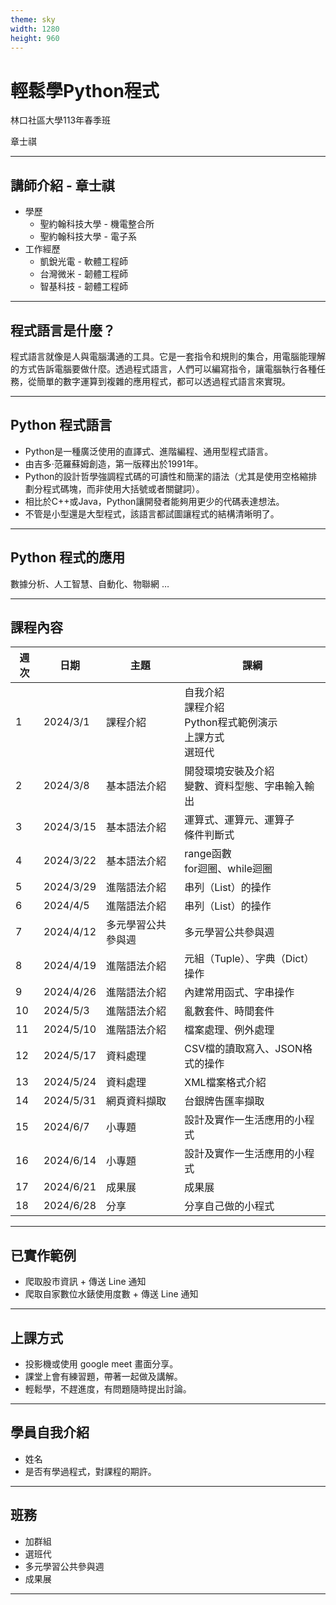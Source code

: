 ```yaml
---
theme: sky
width: 1280
height: 960
---
```


# 輕鬆學Python程式

林口社區大學113年春季班

章士祺

---

## 講師介紹 - 章士祺

- 學歷
  - 聖約翰科技大學 - 機電整合所
  - 聖約翰科技大學 - 電子系
- 工作經歷
  - 凱銳光電 - 軟體工程師
  - 台灣微米 - 韌體工程師
  - 智基科技 - 韌體工程師

---

## 程式語言是什麼？

程式語言就像是人與電腦溝通的工具。它是一套指令和規則的集合，用電腦能理解的方式告訴電腦要做什麼。透過程式語言，人們可以編寫指令，讓電腦執行各種任務，從簡單的數字運算到複雜的應用程式，都可以透過程式語言來實現。

---

## Python 程式語言

- Python是一種廣泛使用的直譯式、進階編程、通用型程式語言。
- 由吉多·范羅蘇姆創造，第一版釋出於1991年。
- Python的設計哲學強調程式碼的可讀性和簡潔的語法（尤其是使用空格縮排劃分程式碼塊，而非使用大括號或者關鍵詞）。
- 相比於C++或Java，Python讓開發者能夠用更少的代碼表達想法。
- 不管是小型還是大型程式，該語言都試圖讓程式的結構清晰明了。

---

## Python 程式的應用

數據分析、人工智慧、自動化、物聯網 …

---

## 課程內容

| 週次 | 日期        | 主題        | 課綱                                              |
|----|-----------|-----------|-------------------------------------------------|
| 1  | 2024/3/1  | 課程介紹      | 自我介紹</br>課程介紹</br>Python程式範例演示</br>上課方式</br>選班代 |
| 2  | 2024/3/8  | 基本語法介紹    | 開發環境安裝及介紹</br>變數、資料型態、字串輸入輸出                    |
| 3  | 2024/3/15 | 基本語法介紹    | 運算式、運算元、運算子</br>條件判斷式                           |
| 4  | 2024/3/22 | 基本語法介紹    | range函數</br>for迴圈、while迴圈                       |
| 5  | 2024/3/29 | 進階語法介紹    | 串列（List）的操作                                     |
| 6  | 2024/4/5  | 進階語法介紹    | 串列（List）的操作                                     |
| 7  | 2024/4/12 | 多元學習公共參與週 | 多元學習公共參與週                                       |
| 8  | 2024/4/19 | 進階語法介紹    | 元組（Tuple）、字典（Dict）操作                            |
| 9  | 2024/4/26 | 進階語法介紹    | 內建常用函式、字串操作                                     |
| 10 | 2024/5/3  | 進階語法介紹    | 亂數套件、時間套件                                       |
| 11 | 2024/5/10 | 進階語法介紹    | 檔案處理、例外處理                                       |
| 12 | 2024/5/17 | 資料處理      | CSV檔的讀取寫入、JSON格式的操作                             |
| 13 | 2024/5/24 | 資料處理      | XML檔案格式介紹                                       |
| 14 | 2024/5/31 | 網頁資料擷取    | 台銀牌告匯率擷取                                        |
| 15 | 2024/6/7  | 小專題       | 設計及實作一生活應用的小程式                                  |
| 16 | 2024/6/14 | 小專題       | 設計及實作一生活應用的小程式                                  |
| 17 | 2024/6/21 | 成果展       | 成果展                                             |
| 18 | 2024/6/28 | 分享        | 分享自己做的小程式                                       |

---

## 已實作範例

- 爬取股市資訊 + 傳送 Line 通知
- 爬取自家數位水錶使用度數 + 傳送 Line 通知

---

## 上課方式

- 投影機或使用 google meet 畫面分享。
- 課堂上會有練習題，帶著一起做及講解。
- 輕鬆學，不趕進度，有問題隨時提出討論。

---

## 學員自我介紹

- 姓名
- 是否有學過程式，對課程的期許。

---

## 班務

- 加群組
- 選班代
- 多元學習公共參與週
- 成果展

---
